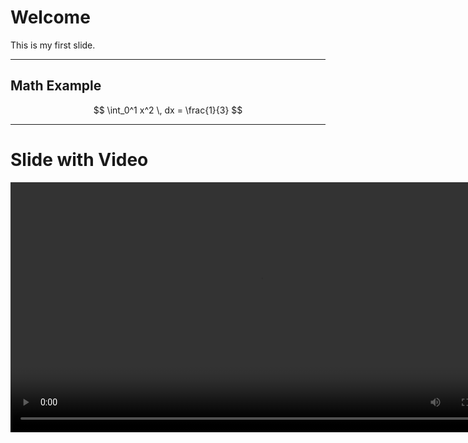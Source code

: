 # Welcome

This is my first slide.

---

## Math Example

$$
\int_0^1 x^2 \, dx = \frac{1}{3}
$$

---

# Slide with Video 

<video controls width="800">
  <source src="circle.mp4" type="video/mp4">
  Your browser doesn't support the video tag.
</video>
